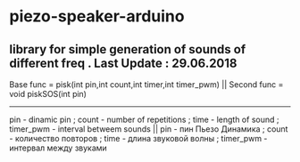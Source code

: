 # piezo-speaker-arduino
library for simple generation of sounds of different freq . Last Update : 29.06.2018
-----------------

Base func = pisk(int pin,int count,int timer,int timer_pwm) || Second func = void piskSOS(int pin)

-----------------
pin - dinamic pin ; count - number of repetitions ; time - length of sound ; timer_pwm - interval betweem sounds || 
pin - пин Пьезо Динамика ; count - количество повторов ; time - длина звуковой волны ; timer_pwm - интервал между звуками  
